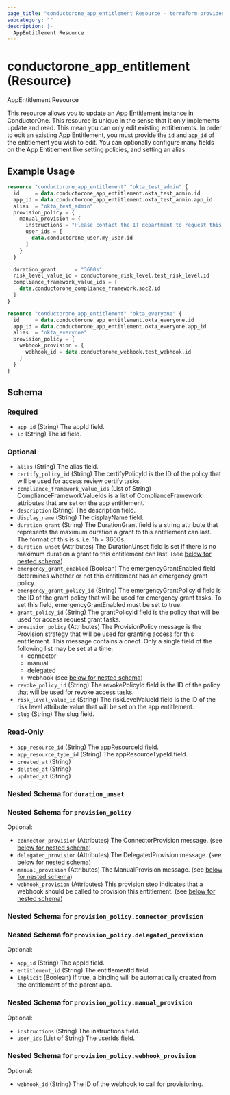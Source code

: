 ```yaml
---
page_title: "conductorone_app_entitlement Resource - terraform-provider-conductorone"
subcategory: ""
description: |-
  AppEntitlement Resource
---
```


# conductorone_app_entitlement (Resource)

AppEntitlement Resource

This resource allows you to update an App Entitlement instance in ConductorOne.
This resource is unique in the sense that it only implements update and read. This mean you can only edit existing entitlements.
In order to edit an existing App Entitlement, you must provide the `id` and `app_id` of the entitlement you wish to edit.
You can optionally configure many fields on the App Entitlement like setting policies, and setting an alias. 

## Example Usage

```terraform
resource "conductorone_app_entitlement" "okta_test_admin" {
  id     = data.conductorone_app_entitlement.okta_test_admin.id
  app_id = data.conductorone_app_entitlement.okta_test_admin.app_id
  alias  = "okta_test_admin"
  provision_policy = {
    manual_provision = {
      instructions = "Please contact the IT department to request this entitlement."
      user_ids = [
        data.conductorone_user.my_user.id
      ]
    }
  }

  duration_grant      = "3600s"
  risk_level_value_id = conductorone_risk_level.test_risk_level.id
  compliance_framework_value_ids = [
    data.conductorone_compliance_framework.soc2.id
  ]
}

resource "conductorone_app_entitlement" "okta_everyone" {
  id     = data.conductorone_app_entitlement.okta_everyone.id
  app_id = data.conductorone_app_entitlement.okta_everyone.app_id
  alias  = "okta_everyone"
  provision_policy = {
    webhook_provision = {
      webhook_id = data.conductorone_webhook.test_webhook.id
    }
  }
}
```

<!-- schema generated by tfplugindocs -->
## Schema

### Required

- `app_id` (String) The appId field.
- `id` (String) The id field.

### Optional

- `alias` (String) The alias field.
- `certify_policy_id` (String) The certifyPolicyId is the ID of the policy that will be used for access review certify tasks.
- `compliance_framework_value_ids` (List of String) ComplianceFrameworkValueIds is a list of ComplianceFramework attributes that are set on the app entitlement.
- `description` (String) The description field.
- `display_name` (String) The displayName field.
- `duration_grant` (String) The DurationGrant field is a string attribute that represents the maximum duration a grant to this entitlement can last. 
				The format of this is <time in seconds>s. i.e. 1h = 3600s.
- `duration_unset` (Attributes) The DurationUnset field is set if there is no maximum duration a grant to this entitlement can last. (see [below for nested schema](#nestedatt--duration_unset))
- `emergency_grant_enabled` (Boolean) The emergencyGrantEnabled field determines whether or not this entitlement has an emergency grant policy.
- `emergency_grant_policy_id` (String) The emergencyGrantPolicyId field is the ID of the grant policy that will be used for emergency grant tasks. 
				To set this field, emergencyGrantEnabled must be set to true.
- `grant_policy_id` (String) The grantPolicyId field is the policy that will be used for access request grant tasks.
- `provision_policy` (Attributes) The ProvisionPolicy message is the Provision strategy that will be used for granting access for this entitlement.
This message contains a oneof. Only a single field of the following list may be set at a time:
  - connector
  - manual
  - delegated
  - webhook (see [below for nested schema](#nestedatt--provision_policy))
- `revoke_policy_id` (String) The revokePolicyId field is the ID of the policy that will be used for revoke access tasks.
- `risk_level_value_id` (String) The riskLevelValueId field is the ID of the risk level attribute value that will be set on the app entitlement.
- `slug` (String) The slug field.

### Read-Only

- `app_resource_id` (String) The appResourceId field.
- `app_resource_type_id` (String) The appResourceTypeId field.
- `created_at` (String)
- `deleted_at` (String)
- `updated_at` (String)

<a id="nestedatt--duration_unset"></a>
### Nested Schema for `duration_unset`


<a id="nestedatt--provision_policy"></a>
### Nested Schema for `provision_policy`

Optional:

- `connector_provision` (Attributes) The ConnectorProvision message. (see [below for nested schema](#nestedatt--provision_policy--connector_provision))
- `delegated_provision` (Attributes) The DelegatedProvision message. (see [below for nested schema](#nestedatt--provision_policy--delegated_provision))
- `manual_provision` (Attributes) The ManualProvision message. (see [below for nested schema](#nestedatt--provision_policy--manual_provision))
- `webhook_provision` (Attributes) This provision step indicates that a webhook should be called to provision this entitlement. (see [below for nested schema](#nestedatt--provision_policy--webhook_provision))

<a id="nestedatt--provision_policy--connector_provision"></a>
### Nested Schema for `provision_policy.connector_provision`


<a id="nestedatt--provision_policy--delegated_provision"></a>
### Nested Schema for `provision_policy.delegated_provision`

Optional:

- `app_id` (String) The appId field.
- `entitlement_id` (String) The entitlementId field.
- `implicit` (Boolean) If true, a binding will be automatically created from the entitlement of the parent app.


<a id="nestedatt--provision_policy--manual_provision"></a>
### Nested Schema for `provision_policy.manual_provision`

Optional:

- `instructions` (String) The instructions field.
- `user_ids` (List of String) The userIds field.


<a id="nestedatt--provision_policy--webhook_provision"></a>
### Nested Schema for `provision_policy.webhook_provision`

Optional:

- `webhook_id` (String) The ID of the webhook to call for provisioning.
